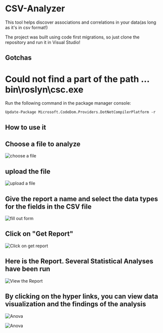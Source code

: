# CSV-Analyzer
This tool helps discover associations and correlations in your data(as long as it's in csv format!)

The project was built using code first migrations, so just clone the repository and run it in Visual Studio!


## Gotchas

# Could not find a part of the path … bin\roslyn\csc.exe

Run the following command in the package manager console:

`Update-Package Microsoft.CodeDom.Providers.DotNetCompilerPlatform -r`


## How to use it

## Choose a file to analyze
![choose a file](https://imgur.com/LqYt0qN.png)

## upload the file
![upload a file](https://imgur.com/5VdGJpD.png)

## Give the report a name and select the data types for the fields in the CSV file
![fill out form](https://imgur.com/q24azFW.png)

## Click on "Get Report"
![Click on get report](https://imgur.com/1sgADJj.png)

## Here is the Report. Several Statistical Analyses have been run
![View the Report](https://imgur.com/dkoyTg0.png)

## By clicking on the hyper links, you can view data visualization and the findings of the analysis
![Anova](https://imgur.com/rvqS7Bf.png)

![Anova](https://imgur.com/NqRfXEw.png)